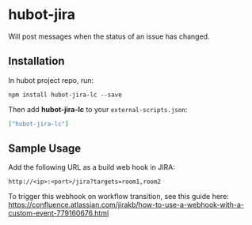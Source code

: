 # hubot-jira

Will post messages when the status of an issue has changed.


## Installation

In hubot project repo, run:

`npm install hubot-jira-lc --save`

Then add **hubot-jira-lc** to your `external-scripts.json`:

```json
["hubot-jira-lc"]
```

## Sample Usage

Add the following URL as a build web hook in JIRA:

```
http://<ip>:<port>/jira?targets=room1,room2
```

To trigger this webhook on workflow transition, see this guide here: https://confluence.atlassian.com/jirakb/how-to-use-a-webhook-with-a-custom-event-779160676.html
